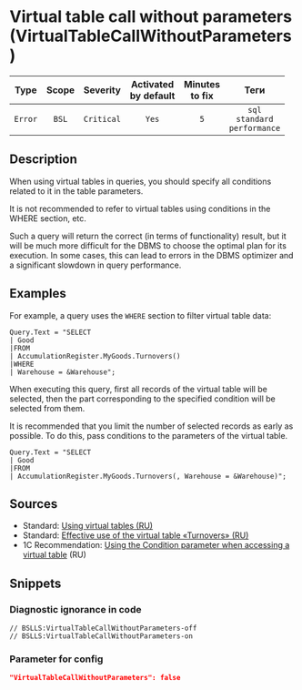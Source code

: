 # Virtual table call without parameters (VirtualTableCallWithoutParameters)

|  Type   | Scope |  Severity  | Activated<br>by default | Minutes<br>to fix |                       Теги                       |
|:-------:|:-----:|:----------:|:-----------------------------:|:-----------------------:|:------------------------------------------------:|
| `Error` | `BSL` | `Critical` |             `Yes`             |           `5`           | `sql`<br>`standard`<br>`performance` |

<!-- Блоки выше заполняются автоматически, не трогать -->
## Description
<!-- Описание диагностики заполняется вручную. Необходимо понятным языком описать смысл и схему работу -->
When using virtual tables in queries, you should specify all conditions related to it in the table parameters.

It is not recommended to refer to virtual tables using conditions in the WHERE section, etc.

Such a query will return the correct (in terms of functionality) result, but it will be much more difficult for the DBMS to choose the optimal plan for its execution. In some cases, this can lead to errors in the DBMS optimizer and a significant slowdown in query performance.

## Examples
<!-- В данном разделе приводятся примеры, на которые диагностика срабатывает, а также можно привести пример, как можно исправить ситуацию -->
For example, a query uses the `WHERE` section to filter virtual table data:
```bsl
Query.Text = "SELECT
| Good
|FROM
| AccumulationRegister.MyGoods.Turnovers()
|WHERE
| Warehouse = &Warehouse";
```
When executing this query, first all records of the virtual table will be selected, then the part corresponding to the specified condition will be selected from them.

It is recommended that you limit the number of selected records as early as possible. To do this, pass conditions to the parameters of the virtual table.

```bsl
Query.Text = "SELECT
| Good
|FROM
| AccumulationRegister.MyGoods.Turnovers(, Warehouse = &Warehouse)";
```

## Sources
<!-- Необходимо указывать ссылки на все источники, из которых почерпнута информация для создания диагностики -->
<!-- Примеры источников

* Полезная информация: [Отказ от использования модальных окон](https://its.1c.ru/db/metod8dev#content:5272:hdoc)
* Источник: [Cognitive complexity, ver. 1.4](https://www.sonarsource.com/docs/CognitiveComplexity.pdf) -->

* Standard: [Using virtual tables (RU)](https://its.1c.ru/db/v8std#content:657:hdoc)
* Standard: [Effective use of the virtual table «Turnovers» (RU)](https://its.1c.ru/db/v8std#content:733:hdoc)
* 1C Recommendation: [Using the Condition parameter when accessing a virtual table](https://its.1c.ru/db/metod8dev/content/5457/hdoc) (RU)

## Snippets

<!-- Блоки ниже заполняются автоматически, не трогать -->
### Diagnostic ignorance in code

```bsl
// BSLLS:VirtualTableCallWithoutParameters-off
// BSLLS:VirtualTableCallWithoutParameters-on
```

### Parameter for config

```json
"VirtualTableCallWithoutParameters": false
```
